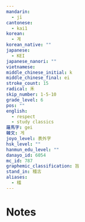 ```yaml
---
mandarin:
  - jī
cantonese:
  - kai1
korean:
  - 계
korean_native: ""
japanese:
  - KEI
japanese_nanori: ""
vietnamese:
middle_chinese_initial: k
middle_chinese_final: ei
stroke_count: 15
radical: 禾
skip_number: 1-5-10
grade_level: 6
pos: ""
english:
  - respect
  - study classics
羅馬字: gei
韓文: 게
joyo_level: 表外字
hsk_level: ""
hanmun_edu_level: ""
danayo_id: 6054
mc_id: 787
graphemic_classification: 旨
stand_in: 稽古
aliases:
  - 𥡴
---
```


# Notes
